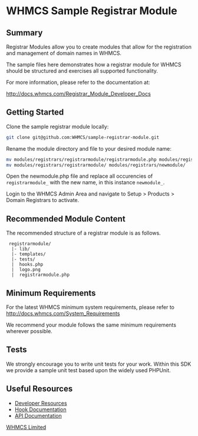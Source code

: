 # WHMCS Sample Registrar Module #

## Summary ##

Registrar Modules allow you to create modules that allow for the
registration and management of domain names in WHMCS.

The sample files here demonstrates how a registrar module for WHMCS should
be structured and exercises all supported functionality.

For more information, please refer to the documentation at:

http://docs.whmcs.com/Registrar_Module_Developer_Docs

## Getting Started

Clone the sample registrar module locally:

```bash
git clone git@github.com:WHMCS/sample-registrar-module.git
```

Rename the module directory and file to your desired module name:

```bash
mv modules/registrars/registrarmodule/registrarmodule.php modules/registrars/registrarmodule/newmodule.php
mv modules/registrars/registrarmodule/ modules/registrars/newmodule/
```

Open the newmodule.php file and replace all occurencies of `registrarmodule_` with the new name, in this instance `newmodule_`.

Login to the WHMCS Admin Area and navigate to Setup > Products > Domain Registrars to activate.

## Recommended Module Content ##

The recommended structure of a registrar module is as follows.

```
 registrarmodule/
  |- lib/
  |- templates/
  |- tests/
  |  hooks.php
  |  logo.png
  |  registrarmodule.php
```

## Minimum Requirements ##

For the latest WHMCS minimum system requirements, please refer to
http://docs.whmcs.com/System_Requirements

We recommend your module follows the same minimum requirements wherever
possible.

## Tests ##

We strongly encourage you to write unit tests for your work. Within this SDK we
provide a sample unit test based upon the widely used PHPUnit.

## Useful Resources
* [Developer Resources](http://www.whmcs.com/developers/)
* [Hook Documentation](http://docs.whmcs.com/Hooks)
* [API Documentation](http://docs.whmcs.com/API)

[WHMCS Limited](http://www.whmcs.com)
